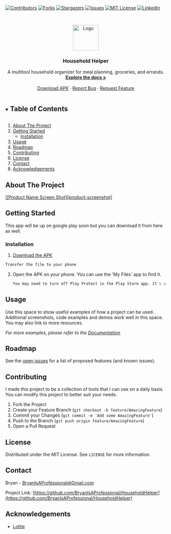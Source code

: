 <!--
*** made using this template: https://github.com/othneildrew/Best-README-Template
-->



<!-- PROJECT SHIELDS -->
<!--
*** I'm using markdown "reference style" links for readability.
*** Reference links are enclosed in brackets [ ] instead of parentheses ( ).
*** See the bottom of this document for the declaration of the reference variables
*** for contributors-url, forks-url, etc. This is an optional, concise syntax you may use.
*** https://www.markdownguide.org/basic-syntax/#reference-style-links
-->
[![Contributors][contributors-shield]][contributors-url]
[![Forks][forks-shield]][forks-url]
[![Stargazers][stars-shield]][stars-url]
[![Issues][issues-shield]][issues-url]
[![MIT License][license-shield]][license-url]
[![LinkedIn][linkedin-shield]][linkedin-url]



<!-- PROJECT LOGO -->
<br />
<p align="center">
  <a href="https://github.com/BryanIsAProfessional/HouseholdHelper">
    <img src="images/logo.png" alt="Logo" width="80" height="80">
  </a>

  <h3 align="center">Household Helper</h3>

  <p align="center">
    A multitool household organizer for meal planning, groceries, and errands.
    <br />
    <a href="https://github.com/BryanIsAProfessional/HouseholdHelper"><strong>Explore the docs »</strong></a>
    <br />
    <br />
    <a href="https://github.com/BryanIsAProfessional/HouseholdHelper/releases/download/alpha/app-release.apk">Download APK</a>
    ·
    <a href="https://github.com/BryanIsAProfessional/HouseholdHelper/issues">Report Bug</a>
    ·
    <a href="https://github.com/BryanIsAProfessional/HouseholdHelper/issues">Request Feature</a>
  </p>
</p>



<!-- TABLE OF CONTENTS -->
<details open="open">
  <summary><h2 style="display: inline-block">Table of Contents</h2></summary>
  <ol>
    <li>
      <a href="#about-the-project">About The Project</a>
    </li>
    <li>
      <a href="#getting-started">Getting Started</a>
      <ul>
        <li><a href="#installation">Installation</a></li>
      </ul>
    </li>
    <li><a href="#usage">Usage</a></li>
    <li><a href="#roadmap">Roadmap</a></li>
    <li><a href="#contributing">Contributing</a></li>
    <li><a href="#license">License</a></li>
    <li><a href="#contact">Contact</a></li>
    <li><a href="#acknowledgements">Acknowledgements</a></li>
  </ol>
</details>



<!-- ABOUT THE PROJECT -->
## About The Project

[![Product Name Screen Shot][product-screenshot]](https://example.com)



<!-- GETTING STARTED -->
## Getting Started

This app will be up on google play soon but you can download it from here as well.

### Installation

1.  [Download the APK](https://github.com/BryanIsAProfessional/HouseholdHelper/releases/download/alpha/app-release.apk)
   ```sh
   Transfer the file to your phone
   ```

2. Open the APK on your phone. You can use the 'My Files' app to find it.
   ```sh
   You may need to turn off Play Protect in the Play Store app. It's under Menu->Play Protect->Settings->Scan apps with Play Protect
   ```



<!-- USAGE EXAMPLES -->
## Usage

Use this space to show useful examples of how a project can be used. Additional screenshots, code examples and demos work well in this space. You may also link to more resources.

_For more examples, please refer to the [Documentation](https://example.com)_



<!-- ROADMAP -->
## Roadmap

See the [open issues](https://github.com/BryanIsAProfessional/HouseholdHelper/issues) for a list of proposed features (and known issues).



<!-- CONTRIBUTING -->
## Contributing

I made this project to be a collection of tools that I can use on a daily basis. You can modify this project to better suit your needs.

1. Fork the Project
2. Create your Feature Branch (`git checkout -b feature/AmazingFeature`)
3. Commit your Changes (`git commit -m 'Add some AmazingFeature'`)
4. Push to the Branch (`git push origin feature/AmazingFeature`)
5. Open a Pull Request



<!-- LICENSE -->
## License

Distributed under the MIT License. See `LICENSE` for more information.



<!-- CONTACT -->
## Contact

Bryan - BryanIsAProfessional@Gmail.com

Project Link: [https://github.com/BryanIsAProfessional/HouseholdHelper](https://github.com/BryanIsAProfessional/HouseholdHelper)



<!-- ACKNOWLEDGEMENTS -->
## Acknowledgements

* [Lottie](https://airbnb.design/lottie/)





<!-- MARKDOWN LINKS & IMAGES -->
<!-- https://www.markdownguide.org/basic-syntax/#reference-style-links -->
[contributors-shield]: https://img.shields.io/github/contributors/BryanIsAProfessional/HouseholdHelper.svg?style=for-the-badge
[contributors-url]: https://github.com/BryanIsAProfessional/HouseholdHelper/graphs/contributors
[forks-shield]: https://img.shields.io/github/forks/BryanIsAProfessional/HouseholdHelper.svg?style=for-the-badge
[forks-url]: https://github.com/BryanIsAProfessional/HouseholdHelper/network/members
[stars-shield]: https://img.shields.io/github/stars/BryanIsAProfessional/HouseholdHelper.svg?style=for-the-badge
[stars-url]: https://github.com/BryanIsAProfessional/HouseholdHelper/stargazers
[issues-shield]: https://img.shields.io/github/issues/BryanIsAProfessional/HouseholdHelper.svg?style=for-the-badge
[issues-url]: https://github.com/BryanIsAProfessional/HouseholdHelper/issues
[license-shield]: https://img.shields.io/github/license/BryanIsAProfessional/HouseholdHelper.svg?style=for-the-badge
[license-url]: https://github.com/BryanIsAProfessional/HouseholdHelper/blob/master/LICENSE.txt
[linkedin-shield]: https://img.shields.io/badge/-LinkedIn-black.svg?style=for-the-badge&logo=linkedin&colorB=555
[linkedin-url]: https://linkedin.com/in/BryanIsAProfessional
